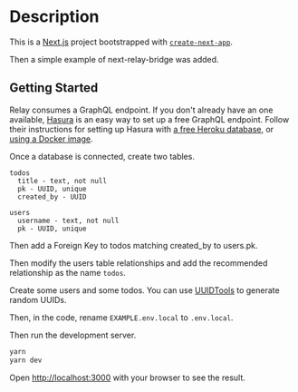 
# Description

This is a [Next.js](https://nextjs.org/) project bootstrapped with [`create-next-app`](https://github.com/vercel/next.js/tree/canary/packages/create-next-app).

Then a simple example of next-relay-bridge was added.


## Getting Started

Relay consumes a GraphQL endpoint. If you don't already have an one available, [Hasura](https://hasura.io/) is an easy way to set up a free GraphQL endpoint. Follow their instructions for setting up Hasura with [a free Heroku database](https://hasura.io/docs/latest/graphql/cloud/getting-started/index.html#step-3-connect-new-existing-database), or [using a Docker image](https://hasura.io/docs/latest/graphql/core/getting-started/docker-simple.html).

Once a database is connected, create two tables.

```
todos
  title - text, not null
  pk - UUID, unique
  created_by - UUID

users
  username - text, not null
  pk - UUID, unique
```

Then add a Foreign Key to todos matching created_by to users.pk.

Then modify the users table relationships and add the recommended relationship as the name `todos`.

Create some users and some todos. You can use [UUIDTools](https://www.uuidtools.com/v4) to generate random UUIDs.

Then, in the code, rename `EXAMPLE.env.local` to `.env.local`.

Then run the development server.

```bash
yarn
yarn dev
```

Open [http://localhost:3000](http://localhost:3000) with your browser to see the result.
